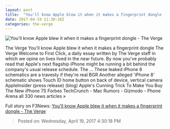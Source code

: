 ```yaml
---
layout: post
title:  "You'll know Apple blew it when it makes a fingerprint dongle - The Verge"
date: 2017-04-19 11:30:18Z
categories: the-verge
---
```


![You'll know Apple blew it when it makes a fingerprint dongle - The Verge](https://cdn0.vox-cdn.com/thumbor/vb5Rz0B9gwF7ei2iyEHXeG1iTIw=/0x155:1074x759/1600x900/cdn0.vox-cdn.com/uploads/chorus_image/image/54334847/iphone_fingerprint_dongle.0.jpg)

The Verge You'll know Apple blew it when it makes a fingerprint dongle The Verge Welcome to First Click, a daily essay written by The Verge staff in which we opine on lives lived in the near future. By now you've probably read that Apple's next flagship iPhone might be running a bit behind the company's usual release schedule. The ... These leaked iPhone 8 schematics are a travesty if they're real BGR Another alleged 'iPhone 8' schematic shows Touch ID home button on back of device, vertical camera AppleInsider (press release) (blog) Apple's Cunning Trick To Make You Buy The New iPhone 7S Forbes TechCrunch - Mac Rumors - Gizmodo - Phone Arena all 330 news articles »


Full story on F3News: [You'll know Apple blew it when it makes a fingerprint dongle - The Verge](http://www.f3nws.com/n/gXRPaC)

> Posted on: Wednesday, April 19, 2017 4:30:18 PM
